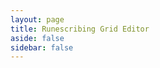 ```yaml
---
layout: page
title: Runescribing Grid Editor
aside: false
sidebar: false
---
```


<RunescribingEditor/>